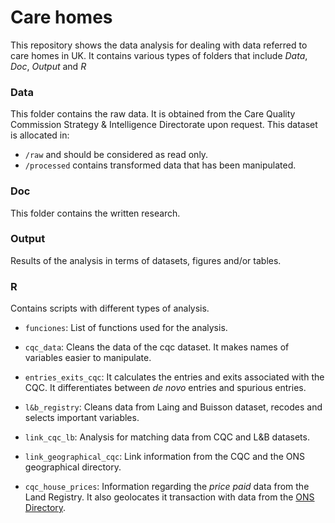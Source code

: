 # Care homes

This repository shows the data analysis for dealing with data referred to care homes in UK. It contains various types of folders that include _Data_, _Doc_, _Output_ and _R_

### Data

This folder contains the raw data. It is obtained from the Care Quality Commission Strategy & Intelligence Directorate upon request. This dataset is allocated in:

  - `/raw` and should be considered as read only.
  - `/processed` contains transformed data that has been manipulated. 
  

### Doc

This folder contains the written research.


### Output 

Results of the analysis in terms of datasets, figures and/or tables. 

### R 

Contains scripts with different types of analysis.

   - `funciones`: List of functions used for the analysis. 
   
   - `cqc_data`: Cleans the data of the cqc dataset. It makes names of variables easier to manipulate.
   
   - `entries_exits_cqc`: It calculates the entries and exits associated with the CQC. It differentiates between _de novo_ entries and spurious entries. 
   
   - `l&b_registry`: Cleans data from Laing and Buisson dataset, recodes and selects important variables. 
   
   - `link_cqc_lb`: Analysis for matching data from CQC and L&B datasets.
   
   - `link_geographical_cqc`: Link information from the CQC and the ONS geographical directory.
   
   - `cqc_house_prices`: Information regarding the _price paid_ data from the Land Registry. It also geolocates it transaction with data from the [ONS Directory](https://data.gov.uk/dataset/ons-postcode-directory-august-2016-centroids). 


